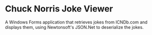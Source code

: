 # Chuck Norris Joke Viewer
A Windows Forms application that retrieves jokes from ICNDb.com and displays them, using Newtonsoft's JSON.Net to deserialize the jokes.
